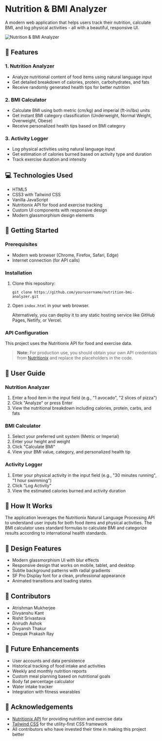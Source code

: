 # Nutrition & BMI Analyzer

A modern web application that helps users track their nutrition, calculate BMI, and log physical activities - all with a beautiful, responsive UI.

![Nutrition & BMI Analyzer](https://placeholder.com/wp-content/uploads/2018/10/placeholder.png)

## 🌱 Features

### 1. Nutrition Analyzer
- Analyze nutritional content of food items using natural language input
- Get detailed breakdown of calories, protein, carbohydrates, and fats
- Receive randomly generated health tips for better nutrition

### 2. BMI Calculator
- Calculate BMI using both metric (cm/kg) and imperial (ft-in/lbs) units
- Get instant BMI category classification (Underweight, Normal Weight, Overweight, Obese)
- Receive personalized health tips based on BMI category

### 3. Activity Logger
- Log physical activities using natural language input
- Get estimation of calories burned based on activity type and duration
- Track exercise duration and intensity

## 💻 Technologies Used

- HTML5
- CSS3 with Tailwind CSS
- Vanilla JavaScript
- Nutritionix API for food and exercise tracking
- Custom UI components with responsive design
- Modern glassmorphism design elements

## 🚀 Getting Started

### Prerequisites
- Modern web browser (Chrome, Firefox, Safari, Edge)
- Internet connection (for API calls)

### Installation
1. Clone this repository:
   ```
   git clone https://github.com/yourusername/nutrition-bmi-analyzer.git
   ```
2. Open `index.html` in your web browser.
   
   Alternatively, you can deploy it to any static hosting service like GitHub Pages, Netlify, or Vercel.

### API Configuration
This project uses the Nutritionix API for food and exercise data. 

> **Note:** For production use, you should obtain your own API credentials from [Nutritionix](https://www.nutritionix.com/business/api) and replace the placeholders in the code.

## 📱 User Guide

### Nutrition Analyzer
1. Enter a food item in the input field (e.g., "1 avocado", "2 slices of pizza")
2. Click "Analyze" or press Enter
3. View the nutritional breakdown including calories, protein, carbs, and fats

### BMI Calculator
1. Select your preferred unit system (Metric or Imperial)
2. Enter your height and weight
3. Click "Calculate BMI"
4. View your BMI value, category, and personalized health tip

### Activity Logger
1. Enter your physical activity in the input field (e.g., "30 minutes running", "1 hour swimming")
2. Click "Log Activity"
3. View the estimated calories burned and activity duration

## 🧠 How It Works

The application leverages the Nutritionix Natural Language Processing API to understand user inputs for both food items and physical activities. The BMI calculator uses standard formulas to calculate BMI and categorize results according to international health standards.

## 🎨 Design Features

- Modern glassmorphism UI with blur effects
- Responsive design that works on mobile, tablet, and desktop
- Subtle background patterns with radial gradients
- SF Pro Display font for a clean, professional appearance
- Animated transitions and loading states

## 👥 Contributors

- Atrishman Mukherjee
- Divyanshu Kant
- Rishit Srivastava
- Anirudh Ashok
- Divyansh Thakur
- Deepak Prakash Ray

## 🔮 Future Enhancements

- User accounts and data persistence
- Historical tracking of food intake and activities
- Weekly and monthly nutrition reports
- Custom meal planning based on nutritional goals
- Body fat percentage calculator
- Water intake tracker
- Integration with fitness wearables

## 🙏 Acknowledgements

- [Nutritionix API](https://www.nutritionix.com/) for providing nutrition and exercise data
- [Tailwind CSS](https://tailwindcss.com/) for the utility-first CSS framework
- All contributors who have invested their time in making this project better
